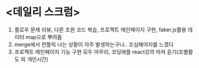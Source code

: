 # <데일리 스크럼>
1. 플로우 문제 리뷰, 다른 조원 코드 복습, 프로젝트 메인페이지 구현, faker.js활용 데이터 map으로 뿌려줌
2. merge에서 컨플릭 나는 상황이 자주 발생하는구나.. 조심해야지를 느꼈다
3. 프로젝트 메인페이지 기능 구현 모두 마무리, 코딩애플 react강의 마져 듣기(조별활도 외 개인시간)
